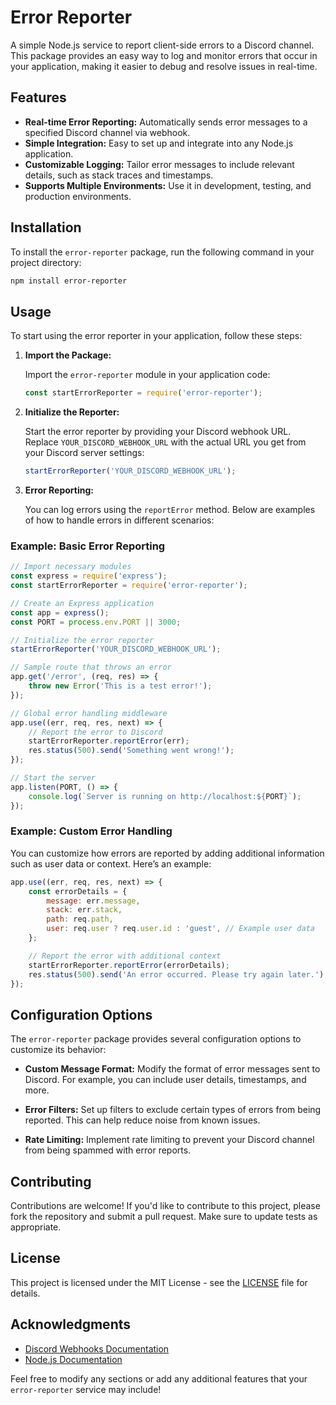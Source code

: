
# Error Reporter

A simple Node.js service to report client-side errors to a Discord channel. This package provides an easy way to log and monitor errors that occur in your application, making it easier to debug and resolve issues in real-time.

## Features

- **Real-time Error Reporting:** Automatically sends error messages to a specified Discord channel via webhook.
- **Simple Integration:** Easy to set up and integrate into any Node.js application.
- **Customizable Logging:** Tailor error messages to include relevant details, such as stack traces and timestamps.
- **Supports Multiple Environments:** Use it in development, testing, and production environments.

## Installation

To install the `error-reporter` package, run the following command in your project directory:

```bash
npm install error-reporter
```

## Usage

To start using the error reporter in your application, follow these steps:

1. **Import the Package:**

   Import the `error-reporter` module in your application code:

   ```javascript
   const startErrorReporter = require('error-reporter');
   ```

2. **Initialize the Reporter:**

   Start the error reporter by providing your Discord webhook URL. Replace `YOUR_DISCORD_WEBHOOK_URL` with the actual URL you get from your Discord server settings:

   ```javascript
   startErrorReporter('YOUR_DISCORD_WEBHOOK_URL');
   ```

3. **Error Reporting:**

   You can log errors using the `reportError` method. Below are examples of how to handle errors in different scenarios:

### Example: Basic Error Reporting

```javascript
// Import necessary modules
const express = require('express');
const startErrorReporter = require('error-reporter');

// Create an Express application
const app = express();
const PORT = process.env.PORT || 3000;

// Initialize the error reporter
startErrorReporter('YOUR_DISCORD_WEBHOOK_URL');

// Sample route that throws an error
app.get('/error', (req, res) => {
    throw new Error('This is a test error!');
});

// Global error handling middleware
app.use((err, req, res, next) => {
    // Report the error to Discord
    startErrorReporter.reportError(err);
    res.status(500).send('Something went wrong!');
});

// Start the server
app.listen(PORT, () => {
    console.log(`Server is running on http://localhost:${PORT}`);
});
```

### Example: Custom Error Handling

You can customize how errors are reported by adding additional information such as user data or context. Here’s an example:

```javascript
app.use((err, req, res, next) => {
    const errorDetails = {
        message: err.message,
        stack: err.stack,
        path: req.path,
        user: req.user ? req.user.id : 'guest', // Example user data
    };

    // Report the error with additional context
    startErrorReporter.reportError(errorDetails);
    res.status(500).send('An error occurred. Please try again later.');
});
```

## Configuration Options

The `error-reporter` package provides several configuration options to customize its behavior:

- **Custom Message Format:** Modify the format of error messages sent to Discord. For example, you can include user details, timestamps, and more.
  
- **Error Filters:** Set up filters to exclude certain types of errors from being reported. This can help reduce noise from known issues.

- **Rate Limiting:** Implement rate limiting to prevent your Discord channel from being spammed with error reports.

## Contributing

Contributions are welcome! If you'd like to contribute to this project, please fork the repository and submit a pull request. Make sure to update tests as appropriate.

## License

This project is licensed under the MIT License - see the [LICENSE](LICENSE) file for details.

## Acknowledgments

- [Discord Webhooks Documentation](https://discord.com/developers/docs/resources/webhook)
- [Node.js Documentation](https://nodejs.org/en/docs/)



Feel free to modify any sections or add any additional features that your `error-reporter` service may include!